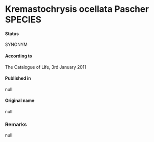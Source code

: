 Kremastochrysis ocellata Pascher SPECIES
=======

#### Status
SYNONYM

#### According to
The Catalogue of Life, 3rd January 2011

#### Published in
null

#### Original name
null

### Remarks
null